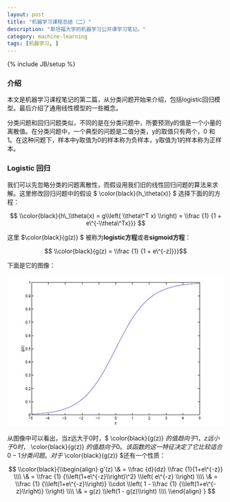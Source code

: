 ```yaml
---
layout: post
title: "机器学习课程总结（二）"
description: "斯坦福大学的机器学习公开课学习笔记。"
category: machine-learning
tags: [机器学习, ]
---
```

{% include JB/setup %}

### 介绍

本文是机器学习课程笔记的第二篇，从分类问题开始来介绍，包括logistic回归模型。最后介绍了通用线性模型的一些概念。

分类问题和回归问题类似，不同的是在分类问题中，所要预测y的值是一个小量的离散值。在分类问题中，一个典型的问题是二值分类，y的取值只有两个，0 和 1。在这种问题下，样本中y取值为0的样本称为负样本，y取值为1的样本称为正样本。

### Logistic 回归

我们可以先忽略分类的问题离散性，而假设用我们旧的线性回归问题的算法来求解。这里修改回归问题中的假设 $ \\color{black}{h\_\\theta(x)} $ 选择下面的的方程：

$$ \\color{black}{h\_\\theta(x) = g\\left( \\theta\^T x) \\right) = \\frac {1} {1 + e\^{-\\theta\^Tx}}} $$

这里 $\\color{black}{g(z)} $ 被称为**logistic方程**或者**sigmoid方程**：

$$ \\color{black}{g(z) = \\frac {1} {1 + e\^{-z]}}}$$

下面是它的图像：

![logistic方程图像](/assets/images/machine-learing/ml2-1.jpg)

从图像中可以看出，当z远大于0时，$ \\color{black}{g(z)} $的值趋向于1，z远小于0时，$ \\color{black}{g(z)} $的值趋向于0。该函数的这一特征决定了它比较适合0-1分类问题。对于$ \\color{black}{g(z)} $还有一个性质：

$$ \\color{black}{\\begin{align} 
g'(z) \& = \\frac {d}{dz} \\frac {1}{1+e\^{-z}} \\\\
\& = \\frac {1} {\\left(1+e\^{-z}\\right)\^2} \\left( e\^{-z} \\right) \\\\
\& = \\frac {1} {\\left(1+e\^{-z}\\right)} \\cdot \\left( 1 - \\frac {1} {\\left(1+e\^{-z}\\right)} \\right)  \\\\
\& = g(z) \\left(1 - g(z)\\right) \\\\
\\end{align} } $$
 
